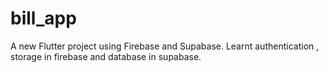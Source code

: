# bill_app

A new Flutter project using Firebase and Supabase. Learnt authentication , storage in firebase and database in supabase.
